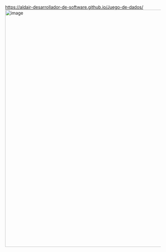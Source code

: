 https://aldair-desarrollador-de-software.github.io/Juego-de-dados/
<img width="1366" height="768" alt="image" src="https://github.com/user-attachments/assets/cba8c102-aa4e-4d97-b6c8-cbaae7c18896" />
